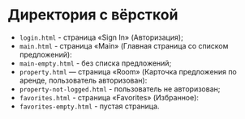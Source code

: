 # Директория с вёрсткой 

* `login.html` - страница «Sign In» (Авторизация);
* `main.html` - страница «Main» (Главная страница со списком предложений):
* `main-empty.html` - без списка предложений;
* `property.html` — страница «Room» (Карточка предложения по аренде, пользователь авторизован):
* `property-not-logged.html` - пользователь не авторизован;
* `favorites.html` - страница «Favorites» (Избранное):
* `favorites-empty.html` - пустая страница.
